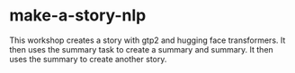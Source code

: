 # make-a-story-nlp
This workshop creates a story with gtp2 and hugging face transformers. It then uses the summary task to create a summary and summary. It then uses the summary to create another story.
